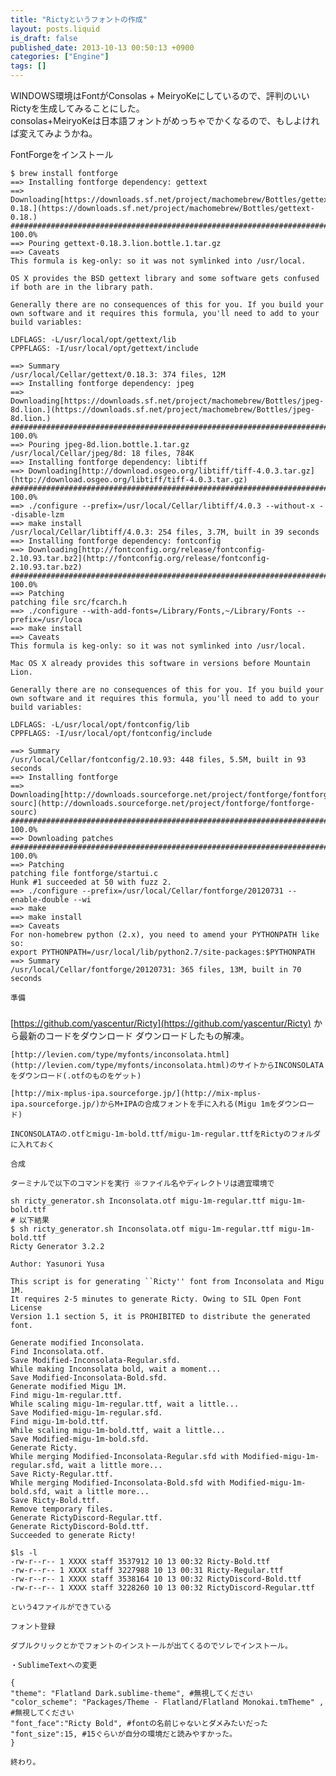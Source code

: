 ```yaml
---
title: "Rictyというフォントの作成"
layout: posts.liquid
is_draft: false
published_date: 2013-10-13 00:50:13 +0900
categories: ["Engine"]
tags: []
---
```


WINDOWS環境はFontがConsolas + MeiryoKeにしているので、評判のいいRictyを生成してみることにした。  
consolas+MeiryoKeは日本語フォントがめっちゃでかくなるので、もしよければ変えてみようかね。

FontForgeをインストール

    $ brew install fontforge
    ==> Installing fontforge dependency: gettext
    ==> Downloading[https://downloads.sf.net/project/machomebrew/Bottles/gettext-0.18.](https://downloads.sf.net/project/machomebrew/Bottles/gettext-0.18.)
    ######################################################################## 100.0%
    ==> Pouring gettext-0.18.3.lion.bottle.1.tar.gz
    ==> Caveats
    This formula is keg-only: so it was not symlinked into /usr/local.

    OS X provides the BSD gettext library and some software gets confused if both are in the library path.

    Generally there are no consequences of this for you. If you build your
    own software and it requires this formula, you'll need to add to your
    build variables:

    LDFLAGS: -L/usr/local/opt/gettext/lib
    CPPFLAGS: -I/usr/local/opt/gettext/include

    ==> Summary
    /usr/local/Cellar/gettext/0.18.3: 374 files, 12M
    ==> Installing fontforge dependency: jpeg
    ==> Downloading[https://downloads.sf.net/project/machomebrew/Bottles/jpeg-8d.lion.](https://downloads.sf.net/project/machomebrew/Bottles/jpeg-8d.lion.)
    ######################################################################## 100.0%
    ==> Pouring jpeg-8d.lion.bottle.1.tar.gz
    /usr/local/Cellar/jpeg/8d: 18 files, 784K
    ==> Installing fontforge dependency: libtiff
    ==> Downloading[http://download.osgeo.org/libtiff/tiff-4.0.3.tar.gz](http://download.osgeo.org/libtiff/tiff-4.0.3.tar.gz)
    ######################################################################## 100.0%
    ==> ./configure --prefix=/usr/local/Cellar/libtiff/4.0.3 --without-x --disable-lzm
    ==> make install
    /usr/local/Cellar/libtiff/4.0.3: 254 files, 3.7M, built in 39 seconds
    ==> Installing fontforge dependency: fontconfig
    ==> Downloading[http://fontconfig.org/release/fontconfig-2.10.93.tar.bz2](http://fontconfig.org/release/fontconfig-2.10.93.tar.bz2)
    ######################################################################## 100.0%
    ==> Patching
    patching file src/fcarch.h
    ==> ./configure --with-add-fonts=/Library/Fonts,~/Library/Fonts --prefix=/usr/loca
    ==> make install
    ==> Caveats
    This formula is keg-only: so it was not symlinked into /usr/local.

    Mac OS X already provides this software in versions before Mountain Lion.

    Generally there are no consequences of this for you. If you build your
    own software and it requires this formula, you'll need to add to your
    build variables:

    LDFLAGS: -L/usr/local/opt/fontconfig/lib
    CPPFLAGS: -I/usr/local/opt/fontconfig/include

    ==> Summary
    /usr/local/Cellar/fontconfig/2.10.93: 448 files, 5.5M, built in 93 seconds
    ==> Installing fontforge
    ==> Downloading[http://downloads.sourceforge.net/project/fontforge/fontforge-sourc](http://downloads.sourceforge.net/project/fontforge/fontforge-sourc)
    ######################################################################## 100.0%
    ==> Downloading patches
    ######################################################################## 100.0%
    ==> Patching
    patching file fontforge/startui.c
    Hunk #1 succeeded at 50 with fuzz 2.
    ==> ./configure --prefix=/usr/local/Cellar/fontforge/20120731 --enable-double --wi
    ==> make
    ==> make install
    ==> Caveats
    For non-homebrew python (2.x), you need to amend your PYTHONPATH like so:
    export PYTHONPATH=/usr/local/lib/python2.7/site-packages:$PYTHONPATH
    ==> Summary
    /usr/local/Cellar/fontforge/20120731: 365 files, 13M, built in 70 seconds

    準備

### 
[https://github.com/yascentur/Ricty](https://github.com/yascentur/Ricty) から最新のコードをダウンロード    ダウンロードしたもの解凍。

    [http://levien.com/type/myfonts/inconsolata.html](http://levien.com/type/myfonts/inconsolata.html)のサイトからINCONSOLATAをダウンロード(.otfのものをゲット)

    [http://mix-mplus-ipa.sourceforge.jp/](http://mix-mplus-ipa.sourceforge.jp/)からM+IPAの合成フォントを手に入れる(Migu 1mをダウンロード)

    INCONSOLATAの.otfとmigu-1m-bold.ttf/migu-1m-regular.ttfをRictyのフォルダに入れておく

    合成

    ターミナルで以下のコマンドを実行 ※ファイル名やディレクトリは適宜環境で

    sh ricty_generator.sh Inconsolata.otf migu-1m-regular.ttf migu-1m-bold.ttf
    # 以下結果
    $ sh ricty_generator.sh Inconsolata.otf migu-1m-regular.ttf migu-1m-bold.ttf
    Ricty Generator 3.2.2

    Author: Yasunori Yusa

    This script is for generating ``Ricty'' font from Inconsolata and Migu 1M.
    It requires 2-5 minutes to generate Ricty. Owing to SIL Open Font License
    Version 1.1 section 5, it is PROHIBITED to distribute the generated font.

    Generate modified Inconsolata.
    Find Inconsolata.otf.
    Save Modified-Inconsolata-Regular.sfd.
    While making Inconsolata bold, wait a moment...
    Save Modified-Inconsolata-Bold.sfd.
    Generate modified Migu 1M.
    Find migu-1m-regular.ttf.
    While scaling migu-1m-regular.ttf, wait a little...
    Save Modified-migu-1m-regular.sfd.
    Find migu-1m-bold.ttf.
    While scaling migu-1m-bold.ttf, wait a little...
    Save Modified-migu-1m-bold.sfd.
    Generate Ricty.
    While merging Modified-Inconsolata-Regular.sfd with Modified-migu-1m-regular.sfd, wait a little more...
    Save Ricty-Regular.ttf.
    While merging Modified-Inconsolata-Bold.sfd with Modified-migu-1m-bold.sfd, wait a little more...
    Save Ricty-Bold.ttf.
    Remove temporary files.
    Generate RictyDiscord-Regular.ttf.
    Generate RictyDiscord-Bold.ttf.
    Succeeded to generate Ricty!

    $ls -l
    -rw-r--r-- 1 XXXX staff 3537912 10 13 00:32 Ricty-Bold.ttf
    -rw-r--r-- 1 XXXX staff 3227988 10 13 00:31 Ricty-Regular.ttf
    -rw-r--r-- 1 XXXX staff 3538164 10 13 00:32 RictyDiscord-Bold.ttf
    -rw-r--r-- 1 XXXX staff 3228260 10 13 00:32 RictyDiscord-Regular.ttf

    という4ファイルができている

    フォント登録

    ダブルクリックとかでフォントのインストールが出てくるのでソレでインストール。

    ・SublimeTextへの変更

    {
    "theme": "Flatland Dark.sublime-theme", #無視してください
    "color_scheme": "Packages/Theme - Flatland/Flatland Monokai.tmTheme" , #無視してください
    "font_face":"Ricty Bold", #fontの名前じゃないとダメみたいだった
    "font_size":15, #15ぐらいが自分の環境だと読みやすかった。
    }

    終わり。


